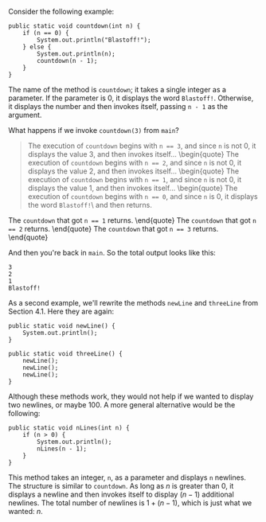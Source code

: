 Consider the following example:

```code
public static void countdown(int n) {
    if (n == 0) {
        System.out.println("Blastoff!");
    } else {
        System.out.println(n);
        countdown(n - 1);
    }
}
```

The name of the method is `countdown`; it takes a single integer as a parameter. If the parameter is 0, it displays the word `Blastoff!`. Otherwise, it displays the number and then invokes itself, passing `n - 1` as the argument.

What happens if we invoke `countdown(3)` from `main`?



> The execution of `countdown` begins with `n == 3`, and since `n` is not 0, it displays the value 3, and then invokes itself...
> \begin{quote}
> The execution of `countdown` begins with `n == 2`, and since `n` is not 0, it displays the value 2, and then invokes itself...
> \begin{quote}
> The execution of `countdown` begins with `n == 1`, and since `n` is not 0, it displays the value 1, and then invokes itself...
> \begin{quote}
> The execution of `countdown` begins with `n == 0`, and since `n` is 0, it displays the word `Blastoff!`\ and then returns.

The `countdown` that got `n == 1` returns.
\end{quote}
The `countdown` that got `n == 2` returns.
\end{quote}
The `countdown` that got `n == 3` returns.
\end{quote}

And then you're back in `main`. So the total output looks like this:

```code
3
2
1
Blastoff!
```

As a second example, we'll rewrite the methods `newLine` and `threeLine` from Section 4.1. Here they are again:

```code
public static void newLine() {
    System.out.println();
}

public static void threeLine() {
    newLine();
    newLine();
    newLine();
}
```


Although these methods work, they would not help if we wanted to display two newlines, or maybe 100. A more general alternative would be the following:

```code
public static void nLines(int n) {
    if (n > 0) {
        System.out.println();
        nLines(n - 1);
    }
}
```

This method takes an integer, `n`, as a parameter and displays `n` newlines. The structure is similar to `countdown`. As long as $n$ is greater than 0, it displays a newline and then invokes itself to display $(n-1)$ additional newlines. The total number of newlines is $1 + (n - 1)$, which is just what we wanted: $n$.